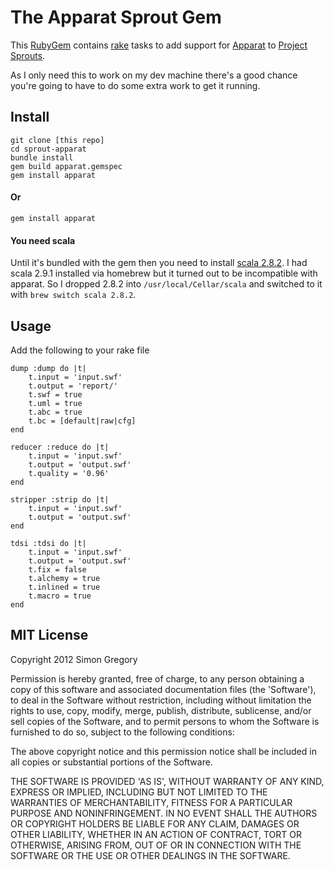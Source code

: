 # The Apparat Sprout Gem

This [RubyGem](http://docs.rubygems.org/read/book/7) contains [rake](http://rake.rubyforge.org/) tasks to add support for [Apparat](https://github.com/joa/apparat#readme) to [Project Sprouts](http://projectsprouts.org).

As I only need this to work on my dev machine there's a good chance you're going to have to do some extra work to get it running.

## Install

    git clone [this repo]
    cd sprout-apparat
    bundle install
    gem build apparat.gemspec
    gem install apparat

#### Or

    gem install apparat

#### You need scala

Until it's bundled with the gem then you need to install [scala 2.8.2](http://www.scala-lang.org/downloads). I had scala 2.9.1 installed via homebrew but it turned out to be incompatible with apparat. So I dropped 2.8.2 into `/usr/local/Cellar/scala` and switched to it with `brew switch scala 2.8.2`.

## Usage

Add the following to your rake file

    dump :dump do |t|
		t.input = 'input.swf'
		t.output = 'report/'
		t.swf = true
		t.uml = true
		t.abc = true
		t.bc = [default|raw|cfg]
	end

	reducer :reduce do |t|
		t.input = 'input.swf'
		t.output = 'output.swf'
		t.quality = '0.96'
	end

	stripper :strip do |t|
		t.input = 'input.swf'
		t.output = 'output.swf'
    end

	tdsi :tdsi do |t|
		t.input = 'input.swf'
		t.output = 'output.swf'
		t.fix = false
		t.alchemy = true
		t.inlined = true
		t.macro = true
	end

## MIT License

Copyright 2012 Simon Gregory

Permission is hereby granted, free of charge, to any person obtaining
a copy of this software and associated documentation files (the
'Software'), to deal in the Software without restriction, including
without limitation the rights to use, copy, modify, merge, publish,
distribute, sublicense, and/or sell copies of the Software, and to
permit persons to whom the Software is furnished to do so, subject to
the following conditions:

The above copyright notice and this permission notice shall be
included in all copies or substantial portions of the Software.

THE SOFTWARE IS PROVIDED 'AS IS', WITHOUT WARRANTY OF ANY KIND,
EXPRESS OR IMPLIED, INCLUDING BUT NOT LIMITED TO THE WARRANTIES OF
MERCHANTABILITY, FITNESS FOR A PARTICULAR PURPOSE AND NONINFRINGEMENT.
IN NO EVENT SHALL THE AUTHORS OR COPYRIGHT HOLDERS BE LIABLE FOR ANY
CLAIM, DAMAGES OR OTHER LIABILITY, WHETHER IN AN ACTION OF CONTRACT,
TORT OR OTHERWISE, ARISING FROM, OUT OF OR IN CONNECTION WITH THE
SOFTWARE OR THE USE OR OTHER DEALINGS IN THE SOFTWARE.

